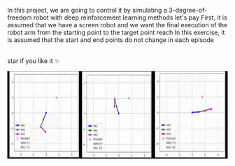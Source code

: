 In this project, we are going to control it by simulating a 3-degree-of-freedom robot with deep reinforcement learning methods
let's pay First, it is assumed that we have a screen robot and we want the final execution of the robot arm from the starting point to the target point
reach In this exercise, it is assumed that the start and end points do not change in each episode


  <br />
  star if you like it ✨
  <br />


<p align="center">
  <img title="Fig1" height="200" src="images/1.gif">
  <br />
</p>



